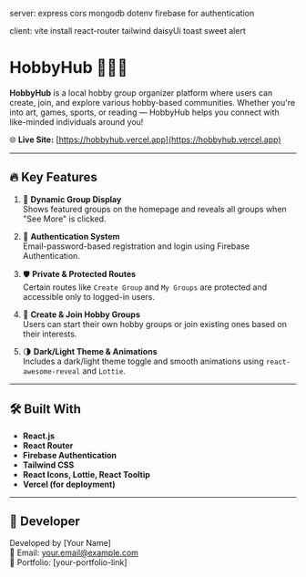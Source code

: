 server:
express 
cors 
mongodb 
dotenv 
firebase for authentication





client:
vite install
react-router
tailwind 
daisyUi
toast 
sweet alert


# HobbyHub 🎨🎯🧩

**HobbyHub** is a local hobby group organizer platform where users can create, join, and explore various hobby-based communities. Whether you're into art, games, sports, or reading — HobbyHub helps you connect with like-minded individuals around you!

🌐 **Live Site:** [https://hobbyhub.vercel.app](https://hobbyhub.vercel.app)

---

## 🔥 Key Features

1. 🎉 **Dynamic Group Display**  
   Shows featured groups on the homepage and reveals all groups when "See More" is clicked.

2. 🔐 **Authentication System**  
   Email-password-based registration and login using Firebase Authentication.

3. 🛡️ **Private & Protected Routes**  
   Certain routes like `Create Group` and `My Groups` are protected and accessible only to logged-in users.

4. 🧩 **Create & Join Hobby Groups**  
   Users can start their own hobby groups or join existing ones based on their interests.

5. 🌗 **Dark/Light Theme & Animations**  
   Includes a dark/light theme toggle and smooth animations using `react-awesome-reveal` and `Lottie`.

---

## 🛠️ Built With

- **React.js**
- **React Router**
- **Firebase Authentication**
- **Tailwind CSS**
- **React Icons, Lottie, React Tooltip**
- **Vercel (for deployment)**

---

## 🚀 Developer

Developed by [Your Name]  
📧 Email: your.email@example.com  
📱 Portfolio: [your-portfolio-link]

